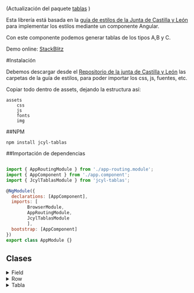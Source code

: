 (Actualización del paquete [tablas](https://www.npmjs.com/package/tablas) )

Esta librería está basada en la [guía de estilos de la Junta de Castilla y León](https://www.jcyl.es/junta/guia/guia-estilos.html) para implementar los estilos mediante un componente Angular.

Con este componente podemos generar tablas de los tipos A,B y C.

Demo online: [StackBlitz](https://stackblitz.com/edit/angular-p96rqn)

#Instalación

Debemos descargar desde el [Repositorio de la junta de Castilla y León](https://github.com/juntadecastillayleon) las carpetas de la guía de estilos, para poder importar los css, js, fuentes, etc.

Copiar todo dentro de assets, dejando la estructura así:
```
assets
    css
    js
    fonts
    img
```

##NPM
```shell
npm install jcyl-tablas
```

##Importación de dependencias

```js

import { AppRoutingModule } from './app-routing.module';
import { AppComponent } from './app.component';
import { JcylTablasModule } from 'jcyl-tablas';

@NgModule({
  declarations: [AppComponent],
  imports: [
        BrowserModule,
        AppRoutingModule,
        JcylTablasModule
        ],
  bootstrap: [AppComponent]
})
export class AppModule {}
```

## Clases

<details><summary>Field</summary>
<p>

|Atributo|Tipo|Descripción|
|---|---|---|
|colspan|number|Colspan de la celda|
|rowspan|number|Rowspan de la celda|
|content|string|Contenido que se visualizará en la celda|
|classTD|string|Clase que se añade al TD|
|isButton|boolean|Indica si queremos que sea un botón|
|class|string|Clase que se añade al contenido|
|isImg|boolean|Indica si queremos que el contenido sea una imagen|
|src|string|Referencia en caso de que sea una imagen|
|alt|string|Contenido en caso de que la imagen no esté dispnible|
|imgLink|string|Enlace de la imagen en caso de que sea clicable|
|isSeleccionable|boolean|Indica que queremos que la celda sea un checkbox|
|selected|boolean|Atributo para los checkbox si queremos que estén seleccionados|


#### Ejemplos
```
new Field({
    isSeleccionable: true
})

new Field({
    content: 'CONSEJERO DE EDUCACIÓN'
})

new Field({
    content: 'No',
    isButton: true,
    class: 'btn-sm'
})
```

</p>
</details>

<details><summary>Row</summary>
<p>

|Atributo|Tipo|Descripción|
|---|---|---|
|fields|Field[]|Array de objetos Field para pintar el contenido de la fila|
|destacada|boolean|Añade una clase para destacar la línea|
|id|number|Id para identificar la línea cuando es seleccionable (Field)|
|selected|boolean|Indica si está seleccionada|
|object|any|Por si queremos asociar un objeto para que nos le devuelva al tener filas seleccionables|


#### Ejemplos
```
new Row({
    destacada: false,
    fields: [
        new Field({
            isSeleccionable: true
        }),
        new Field({
            content: 'No'
        }),
        new Field({
            content: 'No',
            isButton: true,
            class: 'btn-sm'
        })
    ]
})
```

</p>
</details>

<details><summary>Tabla</summary>
<p>

|Atributo|Tipo|Descripción|
|---|---|---|
|cabecera|string[]|Array de string que se mostrarán como cabecera|
|caption|string|Caption para la tabla|
|summary|string|Párrafo para mostrar origen de la tabla|
|isTypeA|boolean|Indica si es una tabla de tipo A ([Ver TIPO A](https://www.jcyl.es/junta/guia/guia-estilos-tablas.html))|
|isTypeB|boolean|Indica si es una tabla de tipo B ([Ver TIPO B](https://www.jcyl.es/junta/guia/guia-estilos-tablas.html))|
|isTypeC|boolean|Indica si es una tabla de tipo C ([Ver TIPO C](https://www.jcyl.es/junta/guia/guia-estilos-tablas.html))|
|rows|Row[]|Array de objetos Row que componen el contenido de la tabla|
|paginado|Paginado|Añade el paginado a la tabla|
|id|number|Id que tendrá la tabla|


#### Ejemplos
```
new Tabla({
    cabecera: [
        '(EN MILLONES DE EUROS)',
        'LARGO PLAZO',
        'CORTO PLAZO',
        'TOTAL',
    ],
    caption: 'Distribución de la deuda según PDE (SEC 2010). Datos a 30 de septiembre de 2016',
    summary: 'Esto es el summary',
    isTypeA: true,
    rows: [
        new Row({
            destacada: false,
            fields: [
                new Field({
                    content: 'DEUDA FINANCIERA',
                    rowspan: 6
                }),
                new Field({
                    content: 'Administración general (Admón. Gral. + Fondo Facilidad Financiera)'
                }),
                new Field({
                    content: '9.775,98'
                }),
                new Field({
                    content: '0'
                }),
                new Field({
                    content: '9.775,98'
                })
            ]
        }),
        new Row({
            destacada: false,
            fields: [
                new Field({
                    content: 'Universidades, organismos autónomos administrativos y similares'
                }),
                new Field({
                    content: '394,78'
                }),
                new Field({
                    content: '2,56'
                }),
                new Field({
                    content: '397,34'
                })
            ]
        }),
        new Row({
            destacada: false,
            fields: [
                new Field({
                    content: 'Empresas clasificadas como administración pública'
                }),
                new Field({
                    content: '99,66'
                }),
                new Field({
                    content: '0'
                }),
                new Field({
                    content: '99,66'
                })
            ]
        }),
        new Row({
            destacada: true,
            fields: [
                new Field({
                    content: 'TOTAL'
                }),
                new Field({
                    content: '10.270,42'
                }),
                new Field({
                    content: '2,56'
                }),
                new Field({
                    content: '10.272,98'
                })
            ]
        }),
        new Row({
            destacada: false,
            fields: [
                new Field({
                    content: 'Factoring sin recurso'
                }),
                new Field({
                    content: '329,04'
                }),
                new Field({
                    content: '9,19'
                }),
                new Field({
                    content: '338,23'
                })
            ]
        }),
        new Row({
            destacada: false,
            fields: [
                new Field({
                    content: 'Otros (Colaboración público-privada) (*)'
                }),
                new Field({
                    content: '299,19'
                }),
                new Field({
                    content: '0'
                }),
                new Field({
                    content: '299,19'
                })
            ]
        }),
        new Row({
            destacada: false,
            fields: [
                new Field({
                    content: 'TOTAL DEUDA PROTOCOLO DÉFICIT EXCESIVO',
                    rowspan: 1
                }),
                new Field({
                    content: ''
                }),
                new Field({
                    content: '10.898,60'
                }),
                new Field({
                    content: '11,75'
                }),
                new Field({
                    content: '10.910,40'
                })
            ]
        })
    ]
});
```

</p>
</details>